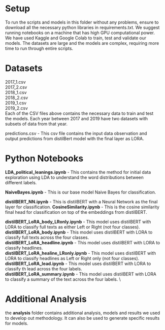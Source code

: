 # Setup
To run the scripts and models in this folder without any problems, ensure to download all the necessary python libraries in requirements.txt. We suggest running notebooks on a machine that has high GPU computational power. We have used Kaggle and Google Colab to train, test and validate our models. The datasets are large and the models are complex, requiring more time to run through entire scripts.

# Datasets
2017_1.csv \
2017_2.csv \
2018_1.csv \
2018_2.csv \
2019_1.csv \
2019_2.csv \
Each of the CSV files above contains the necessary data to train and test the models. Each year between 2017 and 2019 have two datasets with subsets of data from that year.

predictions.csv - This csv file contains the input data observation and output predictions from distilBert model with the final layer as LORA.

# Python Notebooks
**LDA_political_leanings.ipynb** - This contains the method for initial data exploration using LDA to understand the word distributions between different labels.

**NaiveBayes.ipynb** - This is our base model Naive Bayes for classification.

**distilBERT_NN.ipynb** - This is distilBERT with a Neural Network as the final layer for classification.
**CosineSimilarity.ipynb** - This is the cosine similarity final head for classification on top of the embeddings from distilBERT.

**distilBERT_LoRA_body_LRonly.ipynb** - This model uses distilBERT with LORA to classify full texts as either Left or Right (not four classes). \
**distilBERT_LoRA_body.ipynb** - This model uses distilBERT with LORA to classify full texts across the four classes. \
**distilBERT_LoRA_headline.ipynb** - This model uses distilBERT with LORA to classify headlines. \
**distilBERT_LoRA_healine_LRonly.ipynb** - This model uses distilBERT with LORA to classify headlines as Left or Right only (not four classes). \
**distilBERT_LoRA_lead.ipynb** - This model uses distilBERT with LORA to classify th lead across the four labels. \
**distilBERT_LoRA_summary.ipynb** - This model uses distilBERT with LORA to classify a summary of the text across the four labels. \

# Additional Analysis
the **analysis** folder contains additional analysis, models and results we used to develop out methodology. It can also be used to generate specific results for models.
